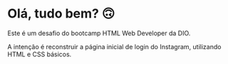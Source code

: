 # Olá, tudo bem? 🙃

Este é um desafio do bootcamp HTML Web Developer da DIO. 

A intenção é reconstruir a página inicial de login do Instagram, utilizando HTML e CSS básicos.

